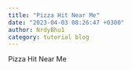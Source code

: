 ```yaml
---
title: "Pizza Hit Near Me"
date: "2023-04-03 08:26:47 +0300"
author: NrdyBhu1
category: tutorial blog
---
```

Pizza Hit Near Me
